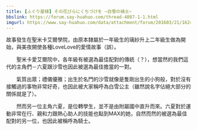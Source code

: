 ```yaml
---
title: [ふぐり屋様] その花びらにくちづけを ~白雪の骑士~
bbslink: https://forum.say-huahuo.com/thread-4087-1-1.html
imgurl: https://www.say-huahuo.com/data/attachment/forum/201603/21/162444ew4ix4g3ij4iz1di.jpg
---
```


故事發生在聖米卡艾爾學院，由原本隸屬於一年級生的璃紗升上二年級生做為開始，與美夜開使各種LoveLove的愛情故事（誤）。

　　聖米卡愛艾爾院中，各年級有被選為最佳配對的傳統（？），想當然的我們這代的主角們－六夏跟沙雪也因此被選為最佳擔當的一對。

　　氣質出眾；禮儀優雅；出生於名門的沙雪就像是隻剛出生的小狗般，對於沒有接觸過的事物非常好奇，也因此被大家稱呼為白雪公主（雖然說名字佔絕大部分的關係就是了）。

　　然而另一位主角六夏，是位轉學生，並不是由附屬國中直升而來。六夏對於運動非常在行、親和力跟熱心助人的技能也點到MAX的她，自然而然的被選為最佳配對的另一位，也因此被稱呼為騎士。<!--more-->
